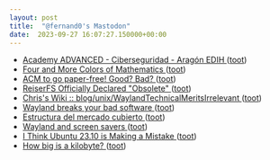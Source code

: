 ```yaml
---
layout: post
title:  "@fernand0's Mastodon"
date:  2023-09-27 16:07:27.150000+00:00
---
```

*  [Academy ADVANCED - Ciberseguridad - Aragón EDIH ](https://www.aragondih.com/es/academy-advanced-ciberseguridad) ([toot](https://mastodon.social/@fernand0/111137970398060891))
*  [Four and More Colors of Mathematics ](https://rjlipton.wpcomstaging.com/2023/09/18/four-and-more-colors-of-mathematics) ([toot](https://mastodon.social/@fernand0/111137833109146499))
*  [ACM to go paper-free! Good? Bad? ](https://blog.computationalcomplexity.org/2023/09/acm-to-go-paper-free-good-bad.htm) ([toot](https://mastodon.social/@fernand0/111137545313584323))
*  [ReiserFS Officially Declared "Obsolete" ](https://www.phoronix.com/news/ReiserFS-Obsolet) ([toot](https://mastodon.social/@fernand0/111137244733700589))
*  [ Chris's Wiki :: blog/unix/WaylandTechnicalMeritsIrrelevant  ](https://utcc.utoronto.ca/~cks/space/blog/unix/WaylandTechnicalMeritsIrrelevan) ([toot](https://mastodon.social/@fernand0/111137096124606523))
*  [Wayland breaks your bad software ](https://orowith2os.gitlab.io/posts/wayland-breaks-your-bad-software) ([toot](https://mastodon.social/@fernand0/111136940111440766))
*  [Estructura del mercado cubierto ](https://www.flickr.com/photos/fernand0/53207577414) ([toot](https://mastodon.social/@fernand0/111136659433310499))
*  [Wayland and screen savers ](https://www.jwz.org/blog/2023/09/wayland-and-screen-savers) ([toot](https://mastodon.social/@fernand0/111136650384967850))
*  [I Think Ubuntu 23.10 is Making a Mistake ](https://www.omgubuntu.co.uk/2023/09/ubuntu-23-10-minimal-mistak) ([toot](https://mastodon.social/@fernand0/111136299228885171))
*  [How big is a kilobyte? ](https://evanhahn.com/how-big-is-a-kilobyte) ([toot](https://mastodon.social/@fernand0/111136105448672157))
